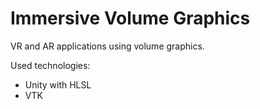 # Immersive Volume Graphics
VR and AR applications using volume graphics.

Used technologies:
- Unity with HLSL
- VTK
